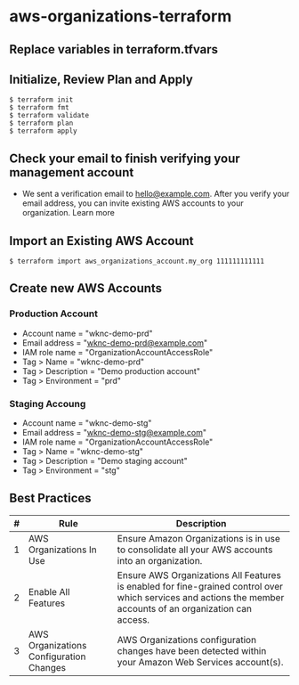# aws-organizations-terraform

## Replace variables in terraform.tfvars

## Initialize, Review Plan and Apply
```
$ terraform init
$ terraform fmt
$ terraform validate
$ terraform plan
$ terraform apply
```

## Check your email to finish verifying your management account
- We sent a verification email to hello@example.com. After you verify your email address, you can invite existing AWS accounts to your organization. Learn more

## Import an Existing AWS Account
```
$ terraform import aws_organizations_account.my_org 111111111111
```

## Create new AWS Accounts
### Production Account
- Account name        = "wknc-demo-prd"
- Email address       = "wknc-demo-prd@example.com"
- IAM role name       = "OrganizationAccountAccessRole"
- Tag > Name          = "wknc-demo-prd"
- Tag > Description   = "Demo production account"
- Tag > Environment   = "prd"

### Staging Accoung
- Account name        = "wknc-demo-stg"
- Email address       = "wknc-demo-stg@example.com"
- IAM role name       = "OrganizationAccountAccessRole"
- Tag > Name          = "wknc-demo-stg"
- Tag > Description   = "Demo staging account"
- Tag > Environment   = "stg"

## Best Practices
| # | Rule | Description |
| - | ---- | ----------- | 
| 1 | AWS Organizations In Use | Ensure Amazon Organizations is in use to consolidate all your AWS accounts into an organization. | 
| 2 | Enable All Features | Ensure AWS Organizations All Features is enabled for fine-grained control over which services and actions the member accounts of an organization can access. | 
| 3 | AWS Organizations Configuration Changes | AWS Organizations configuration changes have been detected within your Amazon Web Services account(s). | 
